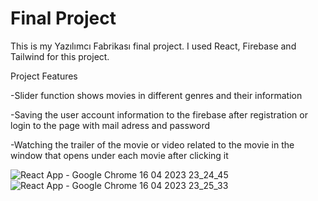 # Final Project
 This is my Yazılımcı Fabrikası final project. I used React, Firebase and Tailwind for this project.
 
  Project Features
  
 -Slider function shows movies in different genres and their information 
 
 -Saving the user account information to the firebase after registration or login to the page with mail adress and password
 
 -Watching the trailer of the movie or video related to the movie in the window that opens under each movie after clicking it
   

![React App - Google Chrome 16 04 2023 23_24_45](https://user-images.githubusercontent.com/112831263/232340286-bca0db08-80e1-4ca3-9f51-1e1d4b7d54ad.png)
![React App - Google Chrome 16 04 2023 23_25_33](https://user-images.githubusercontent.com/112831263/232340289-f172f09c-6bf5-4c1b-ad23-3e598f1523cc.png)
